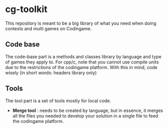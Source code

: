 # cg-toolkit


This repository is meant to be a big library of what you need when doing contests and multi games on Codingame.

## Code base
The code-base part is a methods and classes library by language and type of games they apply to.
For cpp/c, note that you cannot use compile units due to the restrictions of the codingame platform. With this in mind, code wisely (in short words: headers library only)

## Tools
The tool part is a set of tools mostly for local code.
- **Merge tool** : needs to be created by language, but in essence, it merges all the files you needed to develop your solution in a single file to feed the codingame platform.
